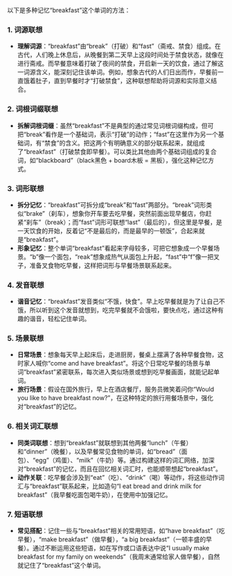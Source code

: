 以下是多种记忆“breakfast”这个单词的方法：

### 1. 词源联想
 - **理解词源**：“breakfast”由“break”（打破）和“fast”（斋戒、禁食）组成。在古代，人们晚上休息后，从晚餐到第二天早上这段时间处于禁食状态，就像在进行斋戒。而早餐意味着打破了夜间的禁食，开启新一天的饮食，通过了解这一词源含义，能深刻记住该单词。例如，想象古代的人们日出而作，早餐前一直饿着肚子，直到早餐时才“打破禁食”，这种联想帮助将词源和实际意义结合。

### 2. 词根词缀联想
 - **拆解词根词缀**：虽然“breakfast”不是典型的通过常见词根词缀构成，但可把“break”看作是一个基础词，表示“打破”的动作；“fast”在这里作为另一个基础词，有“禁食”的含义。把这两个有明确意义的部分联系起来，就组成了“breakfast”（打破禁食即早餐）。可以类比其他由两个基础词组成的复合词，如“blackboard”（black黑色 + board木板 = 黑板），强化这种记忆方式。

### 3. 词形联想
 - **拆分记忆**：“breakfast”可拆分成“break”和“fast”两部分。“break”词形类似“brake”（刹车），想象你开车要去吃早餐，突然前面出现早餐店，你赶紧“刹车”（break）；而“fast”词形可联想“last”（最后的），但这里是早餐，是一天饮食的开始，反着记“不是最后的，而是最早的一顿饭”，合起来就是“breakfast”。
 - **形象记忆**：整个单词“breakfast”看起来字母较多，可把它想象成一个早餐场景。“b”像一个面包，“reak”想象成热气从面包上升起，“fast”中“f”像一把叉子，准备叉食物吃早餐，这样把词形与早餐场景联系起来。

### 4. 发音联想
 - **谐音记忆**：“breakfast”发音类似“不饿，快食”。早上吃早餐就是为了让自己不饿，所以听到这个发音就想到，吃完早餐就不会饿啦，要快点吃，通过这种有趣的谐音，轻松记住单词。

### 5. 场景联想
 - **日常场景**：想象每天早上起床后，走进厨房，餐桌上摆满了各种早餐食物，这时家人喊你“come and have breakfast”。将这个日常吃早餐的场景与单词“breakfast”紧密联系，每次进入类似场景或想到吃早餐画面，就能记起单词。
 - **旅行场景**：假设在国外旅行，早上在酒店餐厅，服务员微笑着问你“Would you like to have breakfast now?”，在这种特定的旅行用餐场景中，强化对“breakfast”的记忆。

### 6. 相关词汇联想
 - **同类词联想**：想到“breakfast”就联想到其他两餐“lunch”（午餐）和“dinner”（晚餐），以及早餐常见食物的单词，如“bread”（面包）、“egg”（鸡蛋）、“milk”（牛奶）等。通过构建这样的词汇网络，加深对“breakfast”的记忆，而且在回忆相关词汇时，也能顺带想起“breakfast”。
 - **动作关联**：吃早餐会涉及到“eat”（吃）、“drink”（喝）等动作，将这些动作词汇与“breakfast”联系起来，比如造句“I eat bread and drink milk for breakfast”（我早餐吃面包喝牛奶），在使用中加强记忆。

### 7. 短语联想
 - **常见搭配**：记住一些与“breakfast”相关的常用短语，如“have breakfast”（吃早餐），“make breakfast”（做早餐），“a big breakfast”（一顿丰盛的早餐）。通过不断运用这些短语，如在写作或口语表达中说“I usually make breakfast for my family on weekends”（我周末通常给家人做早餐），自然就记住了“breakfast”这个单词。 